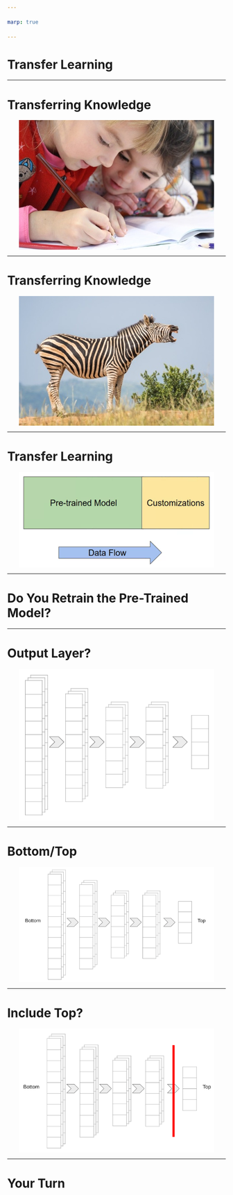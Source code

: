 ```yaml
---

marp: true

---
```


<style>
img[alt~="center"] {
  display: block;
  margin: 0 auto;
}
</style>

# Transfer Learning

<!--
Most of the models we have trained so far have been trained from scratch. We start with a randomly-weighted model and then use large amounts of data and many, many epochs over that data in order to build a reasonable model.

But is that how we learn?
-->

---

# Transferring Knowledge

![center](res/learning.jpg)

<!--
Well, yes and no.

We do indeed learn in self-guided ways by looking at examples. But we also learn through the transfer of knowledge. Others can provide insights that can be used to accelerate our learning process.

* Image name: res/learning.jpg
  * Repo link: https://github.com/google/applied-machine-learning-intensive/tree/master/content/05_deep_learning/04_transfer_learning/res/learning.jpg
  * Source https://www.pexels.com/photo/girls-on-desk-looking-at-notebook-159823/ by Author Pixabay https://www.pexels.com/@pixabay under License https://www.pexels.com/license/.
-->

---

# Transferring Knowledge

![center](res/zebra.jpg)

<!--
Let's say we already know what a horse, tiger, and penguin are. If we wanted to learn how to identify a zebra, we could look at pictures of zebras. Or, someone might tell us that a zebra is the shape of a horse, has the coat patterns of a tiger, and the colors of a penguin. This would greatly accelerate our ability to identify zebras, even if we only had a handful of pictures of zebras to study.

Transfer learning is a similar idea. A model that can already identify some classes of data can be extended to fit a different problem that we are trying to solve. The base model is already good at finding key features. The new model can utilize this ability and perform better and faster than if it was trained from scratch.

* Image name: res/zebra.jpg
  * Repo link: https://github.com/google/applied-machine-learning-intensive/tree/master/content/05_deep_learning/04_transfer_learning/res/zebra.jpg
  * Source https://www.pexels.com/photo/white-and-black-zebra-standing-on-ground-1916645/ by Author Magda Ehlers https://www.pexels.com/@magda-ehlers-pexels under License https://www.pexels.com/license/.
-->

---

# Transfer Learning

![center](res/high-level.png)

<!--
At a very high level, transfer learning can look a lot like adding an extra few layers to the end of a pre-trained model.

In this diagram the pre-trained model is an existing model that has been trained and performs acceptably well. This model has persisted weights that are packaged and loaded with the model.

The customizations model is a new set of untrained layers. They have random, or at least naive, initial weights. These weights still need to be learned through training.

As you can decipher from the data flow arrow, data typically still enters the model through the pre-trained input layer. However, the output layer of the pre-trained model then feeds the new model. The final output is the output layer of the new model.


* Image name: res/high-level.png
  * Repo link: https://github.com/google/applied-machine-learning-intensive/tree/master/content/05_deep_learning/04_transfer_learning/res/high-level.png
  * Source https://github.com/google/applied-machine-learning-intensive/tree/master/content/05_deep_learning/04_transfer_learning/res/high-level.png by Author Google LLC under License Copyright [2020] Google LLC.
-->

---

# Do You Retrain the Pre-Trained Model?

<!--
This begs the question: Do you re-train the pre-trained model?

The answer is usually "no" but not always. 

If the data you have to train your new model is similar in size or larger than the data used to train the pre-trained model, and if the classes that they identify largely overlap, then it may be worthwhile. Otherwise it is advisable to "freeze" the pre-trained model and not update the weights.

This freezing can be for the whole model or for only a few specific layers. Typically those layers closer to the input layer are frozen.
-->

---

# Output Layer?

![center](res/which-output.png)

<!--
We also need to think about which layer is actually the output layer from a pre-trained model.

In most classification problems, we have multiple layers of high-dimensional matrices. But then at the very end of the model, we flatten the data down to a vector of class-estimates.

We don't want to flatten the data before feeding it to our extended model, so instead we need to use an intermediate high-dimensional layer.

* Image name: res/which-output.png
  * Repo link: https://github.com/google/applied-machine-learning-intensive/tree/master/content/05_deep_learning/04_transfer_learning/res/which-output.png
  * Source https://github.com/google/applied-machine-learning-intensive/tree/master/content/05_deep_learning/04_transfer_learning/res/which-output.png by Author Google LLC under License Copyright [2020] Google LLC.
-->

---

# Bottom/Top

![center](res/bottom-top.png)

<!--
We need to introduce a little modelling terminology at this point. You sometimes hear about the "bottom" or "top" of a model. Which end is which?

Many papers illustrate models with the input layer at the bottom and the output layer at the top of diagrams. For this reason, culture now dictates that the "bottom" of a model is the input, and the "top" of a model is the output.

* Image name: res/bottom-top.png
  * Repo link: https://github.com/google/applied-machine-learning-intensive/tree/master/content/05_deep_learning/04_transfer_learning/res/bottom-top.png
  * Source https://github.com/google/applied-machine-learning-intensive/tree/master/content/05_deep_learning/04_transfer_learning/res/bottom-top.png by Author Google LLC under License Copyright [2020] Google LLC.
-->

---

# Include Top?

![center](res/new-top.png)

<!--
This terminology is important because some models allow you to choose to include the "top" of the model or not. If you leave out the top, then you get a higher-dimensional input for your custom model, which is typically a good thing.

* Image name: res/new-top.png
  * Repo link: https://github.com/google/applied-machine-learning-intensive/tree/master/content/05_deep_learning/04_transfer_learning/res/new-top.png
  * Source https://github.com/google/applied-machine-learning-intensive/tree/master/content/05_deep_learning/04_transfer_learning/res/new-top.png by Author Google LLC under License Copyright [2020] Google LLC.
-->

---

# Your Turn

<!--
Now we'll attempt a little transfer learning of our own. We'll use MobileNetV2, which can classify 1,000 classes, to build a network that can reliably classify cats and dogs.
-->
